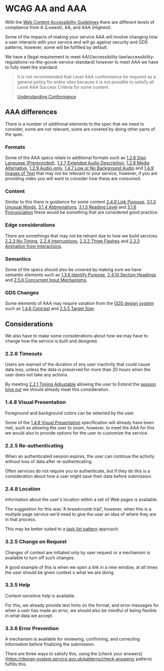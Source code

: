 # WCAG AA and AAA

With the [Web Content Accessibility Guidelines](https://www.w3.org/TR/WCAG21/) there are different levels of compliance from A (Lowest), AA, and AAA (Highest).

Some of the impacts of making your service AAA will involve changing how a user interacts with your service and will go against security and GDS patterns, however, some will be fulfilled by default.

We have a [legal requirement to meet AA)(/accessibility-law/accessibility-regulations-vs-the-govuk-service-standard) however to meet AAA we have to fully meet the standard.

<blockquote class="govuk-inset-text">
It is not recommended that Level AAA conformance be required as a general policy for entire sites because it is not possible to satisfy all Level AAA Success Criteria for some content.

[Understanding Conformance](https://www.w3.org/WAI/WCAG21/Understanding/conformance#levels)
</blockquote>

## AAA differences

There is a number of additional elements to the spec that we need to consider, some are not relevant, some are covered by doing other parts of the spec.

### Formats

Some of the AAA specs relate to additional formats such as [1.2.6 Sign Language (Prerecorded)](https://www.w3.org/TR/WCAG21/#sign-language-prerecorded), [1.2.7 Extended Audio Description](https://www.w3.org/TR/WCAG21/#extended-audio-description-prerecorded), [1.2.8 Media Alternative](https://www.w3.org/TR/WCAG21/#media-alternative-prerecorded), [1.2.9 Audio-only](https://www.w3.org/TR/WCAG21/#audio-only-live), [1.4.7 Low or No Background Audio](https://www.w3.org/TR/WCAG21/#low-or-no-background-audio) and [1.4.9 Images of Text](https://www.w3.org/TR/WCAG21/#images-of-text-no-exception) that may not be relevant to your service, however, if you are providing video you will want to consider how these are consumed.

### Content

Similar to this there is guidaince for some content [2.4.9 Link Purpose](https://www.w3.org/TR/WCAG21/#link-purpose-link-only), [3.1.3 Unusual Words](https://www.w3.org/TR/WCAG21/#unusual-words), [3.1.4 Abbreviations](https://www.w3.org/TR/WCAG21/#abbreviations), [3.1.5 Reading Level](https://www.w3.org/TR/WCAG21/#reading-level) and [3.1.6 Pronunciation](https://www.w3.org/TR/WCAG21/#pronunciation) these would be something that are considered good practice.

### Edge considerations

There are somethings that may not be relvant due to how we build services [2.2.3 No Timing](https://www.w3.org/TR/WCAG21/#interruptions), [2.2.4 Interruptions](https://www.w3.org/TR/WCAG21/#interruptions), [2.3.2 Three Flashes](https://www.w3.org/TR/WCAG21/#three-flashes-or-below-threshold) and [2.3.3 Animation from Interactions](https://www.w3.org/TR/WCAG21/#animation-from-interactions).

### Semantics

Some of the specs should also be covered by making sure we have semantic elements such as [1.3.6 Identify Purpose](https://www.w3.org/TR/WCAG21/#identify-purpose),  [2.4.10 Section Headings](https://www.w3.org/TR/WCAG21/#link-purpose-link-only) and [2.5.6 Concurrent Input Mechanisms](https://www.w3.org/TR/WCAG21/#concurrent-input-mechanisms).

### GDS Changes

Some elements of AAA may require varation from the [GDS design system](https://design-system.service.gov.uk/) such as [1.4.6 Contrast](https://www.w3.org/TR/WCAG21/#contrast-enhanced) and [2.5.5 Target Size](https://www.w3.org/TR/WCAG21/#target-size).

## Considerations

We also have to make some considerations about how we may have to change how the service is built and designed.

### 2.2.6 Timeouts

<div class="govuk-inset-text">
Users are warned of the duration of any user inactivity that could cause data loss, unless the data is preserved for more than 20 hours when the user does not take any actions.
</div>

By meeting [2.2.1 Timing Adjustable](https://www.w3.org/TR/WCAG21/#timing-adjustable) allowing the user to Extend the [session time out](https://github.com/alphagov/govuk-design-system-backlog/issues/104) we should already meet this consideration.

### 1.4.8 Visual Presentation

<div class="govuk-inset-text">
Foreground and background colors can be selected by the user.
</div>

Some of the [1.4.8 Visual Presentation](https://www.w3.org/TR/WCAG21/#visual-presentation) specification will already have been met, such as allowing the user to zoom, however, to meet the AAA for this we would also to provide options for the user to customize the service.

### 2.2.5 Re-authenticating

<div class="govuk-inset-text">
When an authenticated session expires, the user can continue the activity without loss of data after re-authenticating.
</div>

Often services do not require you to authenticate, but if they do this is a consideration about how a user might save their data before submission. 

### 2.4.8 Location

<div class="govuk-inset-text">
Information about the user's location within a set of Web pages is available.
</div>

The suggestion for this was 'A breadcrumb trail', however, when this is a multiple page service we'd need to give the user an idea of where they are in that process.

This may be better suited to a [task list pattern](https://design-system.service.gov.uk/patterns/task-list-pages/) approach.

### 3.2.5 Change on Request

<div class="govuk-inset-text">
Changes of context are initiated only by user request or a mechanism is available to turn off such changes.
</div>

A good example of this is when we open a link in a new window, at all times the user should be given context o what we are doing.

### 3.3.5 Help
<div class="govuk-inset-text">
Context-sensitive help is available.
</div>

For this, we already provide text hints on the format, and error messages for when a user has made an error, we should also be mindful of being flexible in what data we accept.

### 3.3.6 Error Prevention

<div class="govuk-inset-text">
A mechanism is available for reviewing, confirming, and correcting information before finalizing the submission.
</div>

There are three ways to satisfy this, using the [check your answers](https://design-system.service.gov.uk/patterns/check-answers/ pattern) fulfills this.

